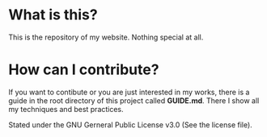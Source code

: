 # What is this?
This is the repository of my website. Nothing special at all.

# How can I contribute?
If you want to contibute or you are just interested in my works, there is a guide in the root directory of this project called **GUIDE.md**. There I show all my techniques and best practices.


Stated under the GNU Gerneral Public License v3.0 (See the license file).
